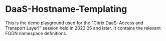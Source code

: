 # DaaS-Hostname-Templating

This is the demo playground used for the "Citrix DaaS: Access and Transport Layer!" session held in 2023.05 and later. It contains the relevant FQDN namespace definitions.
